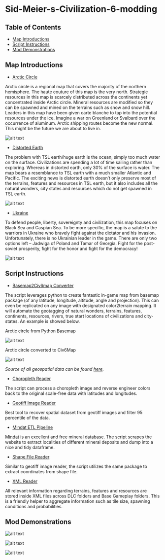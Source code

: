 # Sid-Meier-s-Civilization-6-modding

## Table of Contents

* <a href=https://github.com/je-suis-tm/Sid-Meier-s-Civilization-6-modding#map-introductions>Map Introductions</a>
* <a href=https://github.com/je-suis-tm/Sid-Meier-s-Civilization-6-modding#script-instructions>Script Instructions</a>
* <a href=https://github.com/je-suis-tm/Sid-Meier-s-Civilization-6-modding#mod-demonstrations>Mod Demonstrations</a>

## Map Introductions

* <a href=https://github.com/je-suis-tm/Sid-Meier-s-Civilization-6-modding/blob/main/output/arctique.Civ6Map>Arctic Circle</a>

Arctic circle is a regional map that covers the majority of the northern hemisphere. The haute couture of this map is the very north. Strategic resources in this map is scarcely distributed across the continents yet concentrated inside Arctic circle. Mineral resources are modified so they can be spawned and mined on the terrains such as snow and snow hill. Leaders in this map have been given carte blanche to tap into the potential resources under the ice. Imagine a war on Greenland or Svalbard over the occurrence of aluminum. Arctic shipping routes become the new normal. This might be the future we are about to live in.

![alt text](https://github.com/je-suis-tm/Sid-Meier-s-Civilization-6-modding/blob/main/preview/civ6map.png)

* <a href=https://github.com/je-suis-tm/Sid-Meier-s-Civilization-6-modding/blob/main/output/le%20monde%20entier.Civ6Map>Distorted Earth</a>

The problem with TSL earth/huge earth is the ocean, simply too much water on the surface. Civilizations are spending a lot of time sailing rather than exploring. Whereas in distorted earth, only 30% of the surface is water. The map bears a resemblance to TSL earth with a much smaller Atlantic and Pacific. The exciting news is distorted earth doesn’t only preserve most of the terrains, features and resources in TSL earth, but it also includes all the natural wonders, city states and resources which do not get spawned in TSL earth.

![alt text](https://github.com/je-suis-tm/Sid-Meier-s-Civilization-6-modding/blob/main/preview/distorted%20earth.png)

* <a href=https://github.com/je-suis-tm/Sid-Meier-s-Civilization-6-modding/blob/main/output/ukraine.Civ6Map>Ukraine</a>

To defend people, liberty, sovereignty and civilization, this map focuses on Black Sea and Caspian Sea. To be more specific, the map is a salute to the warriors in Ukraine who bravely fight against the dictator and his invasion. Unfortunately, there is no Ukrainian leader in the game. There are only two options left – Jadwiga of Poland and Tamar of Georgia. Fight for the post-soviet prosperity, fight for the honor and fight for the democracy!

![alt text](https://github.com/je-suis-tm/Sid-Meier-s-Civilization-6-modding/blob/main/preview/ukraine.png)

## Script Instructions

* <a href=https://github.com/je-suis-tm/Sid-Meier-s-Civilization-6-modding/blob/main/basemap2civ6map.ipynb>Basemap2Civ6map Converter</a>

The script leverages python to create fantastic in-game map from basemap package (of any latitude, longitude, altitude, angle and projection). This can even be replicated on any image with designated color2terrain mapping. It will automate the geotagging of natural wonders, terrains, features, continents, resources, rivers, true start locations of civilizations and city-states. An example is showed below.

Arctic circle from Python Basemap

![alt text](https://github.com/je-suis-tm/Sid-Meier-s-Civilization-6-modding/blob/main/preview/basemap.png)

Arctic circle converted to Civ6Map

![alt text](https://github.com/je-suis-tm/Sid-Meier-s-Civilization-6-modding/blob/main/preview/civ6map.png)

*Source of all geospatial data can be found <a href=https://github.com/je-suis-tm/Sid-Meier-s-Civilization-6-modding/blob/main/data/source.md>here</a>.*

* <a href=https://github.com/je-suis-tm/Sid-Meier-s-Civilization-6-modding/blob/main/choropleth%20reader.ipynb>Choropleth Reader</a>

The script can process a choropleth image and reverse engineer colors back to the original scale-free data with latitudes and longitudes.

* <a href=https://github.com/je-suis-tm/Sid-Meier-s-Civilization-6-modding/blob/main/tifreader.ipynb>Geotiff Image Reader</a>

Best tool to recover spatial dataset from geotiff images and filter 95 percentile of the data.

* <a href=https://github.com/je-suis-tm/Sid-Meier-s-Civilization-6-modding/blob/main/mindat.ipynb>Mindat ETL Pipeline</a>

<a href=https://www.mindat.org>Mindat</a> is an excellent and free mineral database. The script scrapes the website to extract localities of different mineral deposits and dump into a nice and tidy dataframe.

* <a href=https://github.com/je-suis-tm/Sid-Meier-s-Civilization-6-modding/blob/main/shpreader.ipynb>Shape File Reader</a>

Similar to geotiff image reader, the script utilizes the same package to extract coordinates from shape file.

* <a href=https://github.com/je-suis-tm/Sid-Meier-s-Civilization-6-modding/blob/main/xmlreader.ipynb>XML Reader</a>

All relevant information regarding terrains, features and resources are stored inside XML files across DLC folders and Base Gameplay folders. This is a friendly helper to aggregate information such as tile size, spawning conditions and probabilities.

## Mod Demonstrations

![alt text](https://github.com/je-suis-tm/Sid-Meier-s-Civilization-6-modding/blob/main/preview/riveredge.png)

![alt text](https://github.com/je-suis-tm/Sid-Meier-s-Civilization-6-modding/blob/main/preview/riverdiretion.png)

![alt text](https://github.com/je-suis-tm/Sid-Meier-s-Civilization-6-modding/blob/main/preview/riverflow.png)
